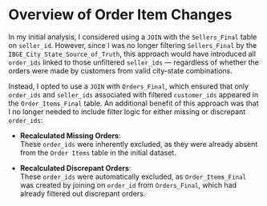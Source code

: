 # Overview of Order Item Changes

In my initial analysis, I considered using a `JOIN` with the `Sellers_Final` table on `seller_id`. However, since I was no longer filtering `Sellers_Final` by the `IBGE_City_State_Source_of_Truth`, this approach would have introduced all `order_ids` linked to those unfiltered `seller_ids` — regardless of whether the orders were made by customers from valid city-state combinations.

Instead, I opted to use a `JOIN` with `Orders_Final`, which ensured that only `order_ids` and `seller_ids` associated with filtered `customer_ids` appeared in the `Order_Items_Final` table. An additional benefit of this approach was that I no longer needed to include filter logic for either missing or discrepant `order_ids`:


- **Recalculated Missing Orders**:  
  These `order_ids` were inherently excluded, as they were already absent from the `Order Items` table in the initial dataset.

- **Recalculated Discrepant Orders**:  
  These `order_ids` were automatically excluded, as `Order_Items_Final` was created by joining on `order_id` from `Orders_Final`, which had already filtered out discrepant orders.

